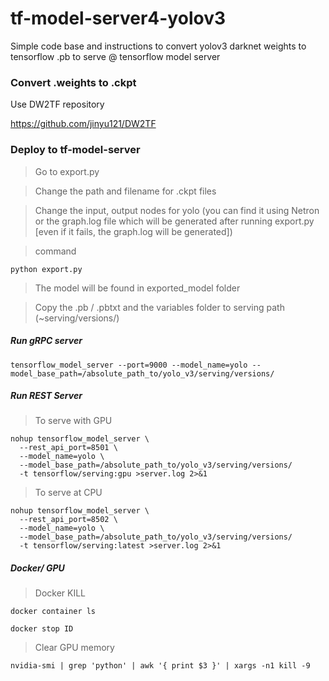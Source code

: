 # tf-model-server4-yolov3
Simple code base and instructions to convert yolov3 darknet weights to tensorflow .pb to serve @ tensorflow model server

### Convert .weights to .ckpt

Use DW2TF repository

https://github.com/jinyu121/DW2TF


### Deploy to tf-model-server

> Go to export.py

> Change the path and filename for .ckpt files

> Change the input, output nodes for yolo (you can find it using Netron or the graph.log file which will be generated after running export.py [even if it fails, the graph.log will be generated])

> command

`python export.py`

> The model will be found in exported_model folder

> Copy the .pb / .pbtxt and the variables folder to serving path (~serving/versions/)

##### Run gRPC server

`tensorflow_model_server --port=9000 --model_name=yolo --model_base_path=/absolute_path_to/yolo_v3/serving/versions/`


##### Run REST Server

> To serve with GPU
```
nohup tensorflow_model_server \
  --rest_api_port=8501 \
  --model_name=yolo \
  --model_base_path=/absolute_path_to/yolo_v3/serving/versions/
  -t tensorflow/serving:gpu >server.log 2>&1
```

> To serve at CPU
```
nohup tensorflow_model_server \
  --rest_api_port=8502 \
  --model_name=yolo \
  --model_base_path=/absolute_path_to/yolo_v3/serving/versions/
  -t tensorflow/serving:latest >server.log 2>&1
```

##### Docker/ GPU

> Docker KILL

`docker container ls`

`docker stop ID`

> Clear GPU memory

`nvidia-smi | grep 'python' | awk '{ print $3 }' | xargs -n1 kill -9`
